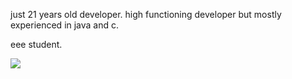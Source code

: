 just 21 years old developer. high functioning developer but mostly experienced in java and c. 

eee student. 

![](https://komarev.com/ghpvc/?username=koply&style=for-the-badge&color=orange)
